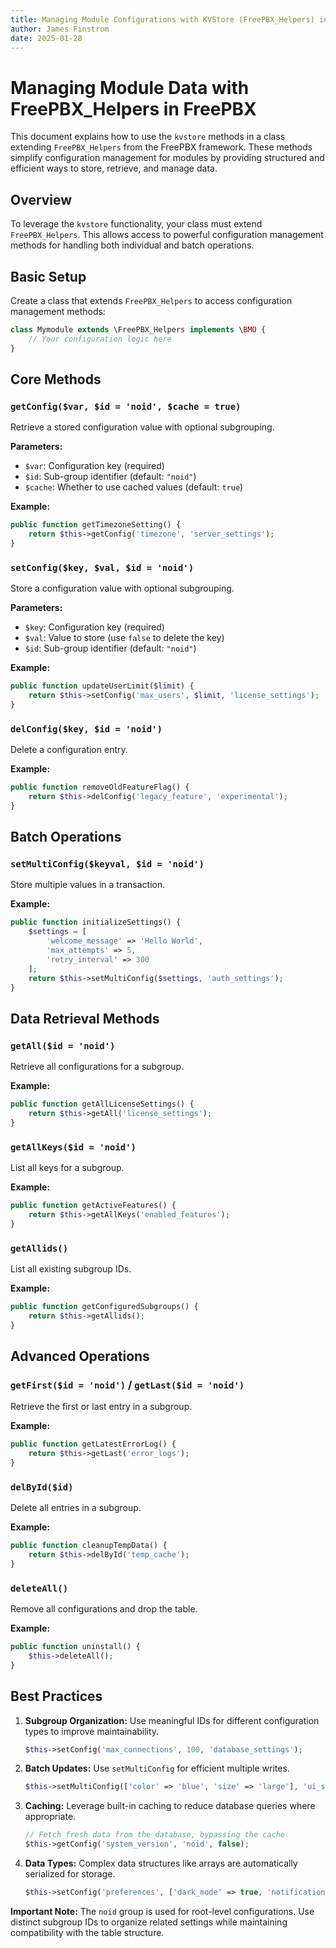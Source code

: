 ```yaml
---
title: Managing Module Configurations with KVStore (FreePBX_Helpers) in FreePBX
author: James Finstrom
date: 2025-01-28
---
```


# Managing Module Data with FreePBX_Helpers in FreePBX

This document explains how to use the `kvstore` methods in a class extending `FreePBX_Helpers` from the FreePBX framework. These methods simplify configuration management for modules by providing structured and efficient ways to store, retrieve, and manage data.

## Overview

To leverage the `kvstore` functionality, your class must extend `FreePBX_Helpers`. This allows access to powerful configuration management methods for handling both individual and batch operations.

## Basic Setup

Create a class that extends `FreePBX_Helpers` to access configuration management methods:

```php
class Mymodule extends \FreePBX_Helpers implements \BMO {
    // Your configuration logic here
}
```

## Core Methods

### `getConfig($var, $id = 'noid', $cache = true)`

Retrieve a stored configuration value with optional subgrouping.

**Parameters:**

-   `$var`: Configuration key (required)
-   `$id`: Sub-group identifier (default: `"noid"`)
-   `$cache`: Whether to use cached values (default: `true`)

**Example:**

```php
public function getTimezoneSetting() {
    return $this->getConfig('timezone', 'server_settings');
}
```

### `setConfig($key, $val, $id = 'noid')`

Store a configuration value with optional subgrouping.

**Parameters:**

-   `$key`: Configuration key (required)
-   `$val`: Value to store (use `false` to delete the key)
-   `$id`: Sub-group identifier (default: `"noid"`)

**Example:**

```php
public function updateUserLimit($limit) {
    return $this->setConfig('max_users', $limit, 'license_settings');
}
```

### `delConfig($key, $id = 'noid')`

Delete a configuration entry.

**Example:**

```php
public function removeOldFeatureFlag() {
    return $this->delConfig('legacy_feature', 'experimental');
}
```

## Batch Operations

### `setMultiConfig($keyval, $id = 'noid')`

Store multiple values in a transaction.

**Example:**

```php
public function initializeSettings() {
    $settings = [
        'welcome_message' => 'Hello World',
        'max_attempts' => 5,
        'retry_interval' => 300
    ];
    return $this->setMultiConfig($settings, 'auth_settings');
}
```

## Data Retrieval Methods

### `getAll($id = 'noid')`

Retrieve all configurations for a subgroup.

**Example:**

```php
public function getAllLicenseSettings() {
    return $this->getAll('license_settings');
}
```

### `getAllKeys($id = 'noid')`

List all keys for a subgroup.

**Example:**

```php
public function getActiveFeatures() {
    return $this->getAllKeys('enabled_features');
}
```

### `getAllids()`

List all existing subgroup IDs.

**Example:**

```php
public function getConfiguredSubgroups() {
    return $this->getAllids();
}
```

## Advanced Operations

### `getFirst($id = 'noid')` / `getLast($id = 'noid')`

Retrieve the first or last entry in a subgroup.

**Example:**

```php
public function getLatestErrorLog() {
    return $this->getLast('error_logs');
}
```

### `delById($id)`

Delete all entries in a subgroup.

**Example:**

```php
public function cleanupTempData() {
    return $this->delById('temp_cache');
}
```

### `deleteAll()`

Remove all configurations and drop the table.

**Example:**

```php
public function uninstall() {
    $this->deleteAll();
}
```

## Best Practices

1. **Subgroup Organization:** Use meaningful IDs for different configuration types to improve maintainability.

    ```php
    $this->setConfig('max_connections', 100, 'database_settings');
    ```

2. **Batch Updates:** Use `setMultiConfig` for efficient multiple writes.

    ```php
    $this->setMultiConfig(['color' => 'blue', 'size' => 'large'], 'ui_settings');
    ```

3. **Caching:** Leverage built-in caching to reduce database queries where appropriate.

    ```php
    // Fetch fresh data from the database, bypassing the cache
    $this->getConfig('system_version', 'noid', false);
    ```

4. **Data Types:** Complex data structures like arrays are automatically serialized for storage.

    ```php
    $this->setConfig('preferences', ['dark_mode' => true, 'notifications' => false]);
    ```

**Important Note:** The `noid` group is used for root-level configurations. Use distinct subgroup IDs to organize related settings while maintaining compatibility with the table structure.
